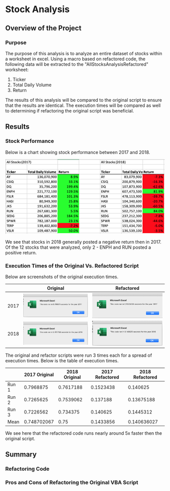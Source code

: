 # Stock Analysis

## Overview of the Project

### Purpose
The purpose of this analysis is to analyze an entire dataset of stocks within a worksheet in excel. Using a macro based on refactored code, the following data will be extracted to the "AllStocksAnalysisRefactored" worksheet:
1. Ticker
2. Total Daily Volume
3. Return

The results of this analysis will be compared to the original script to ensure that the results are identical. The execution times will be compared as well to determining if refactoring the original script was beneficial.


## Results

### Stock Performance

Below is a chart showing stock performance between 2017 and 2018.

![Stock Analysis](/Resources/stock-analysis-chart.png)

We see that stocks in 2018 generally posted a negative return then in 2017. Of the 12 stocks that were analyzed, only 2 - ENPH and RUN posted a positive return.

### Execution Times of the Original Vs. Refactored Script

Below are screenshots of the original execution times.

|     | Original | Refactored |
| --- | --- | --- | 
| 2017 | ![2017 Original](https://github.com/christopher-ko-law/stock-analysis/blob/main/Resources/AllStocksAnalysis-2017-Original.png) | ![2017 Refactored](/Resources/AllStocksAnalysis-2017-Refactored.png) |
| 2018 | ![2018 Original](/Resources/AllStocksAnalysis-2018-Original.png) |![2018 Original](/Resources/AllStocksAnalysis-2018-Refactored.png) |

The original and refactor scripts were run 3 times each for a spread of execution times. Below is the table of execution times.

| | 2017 Original | 2018 Original | 2017 Refactored | 2018 Refactored |
| --- | --- | --- | --- | --- |  
| Run 1 | 0.7968875	| 0.7617188	| 0.1523438	| 0.140625 |
| Run 2 | 0.7265625	| 0.7539062	| 0.137188 | 0.13675188 |
| Run 3 | 0.7226562	| 0.734375 | 0.140625 |	0.1445312 |
| Mean | 0.748702067 | 0.75	| 0.1433856	| 0.140636027 |

We see here that the refactored code runs nearly around 5x faster then the original script.

## Summary

### Refactoring Code

### Pros and Cons of Refactoring the Original VBA Script